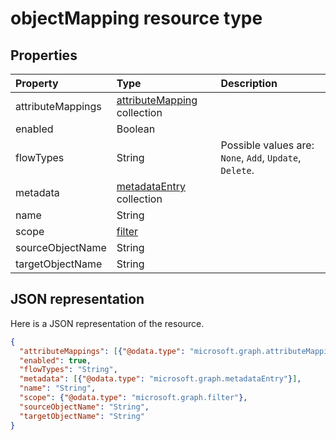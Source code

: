 # objectMapping resource type




## Properties
| Property	   | Type	|Description|
|:---------------|:--------|:----------|
|attributeMappings|[attributeMapping](attributemapping.md) collection||
|enabled|Boolean||
|flowTypes|String| Possible values are: `None`, `Add`, `Update`, `Delete`.|
|metadata|[metadataEntry](metadataentry.md) collection||
|name|String||
|scope|[filter](filter.md)||
|sourceObjectName|String||
|targetObjectName|String||

## JSON representation

Here is a JSON representation of the resource.

<!-- {
  "blockType": "resource",
  "optionalProperties": [

  ],
  "@odata.type": "microsoft.graph.objectMapping"
}-->

```json
{
  "attributeMappings": [{"@odata.type": "microsoft.graph.attributeMapping"}],
  "enabled": true,
  "flowTypes": "String",
  "metadata": [{"@odata.type": "microsoft.graph.metadataEntry"}],
  "name": "String",
  "scope": {"@odata.type": "microsoft.graph.filter"},
  "sourceObjectName": "String",
  "targetObjectName": "String"
}

```

<!-- uuid: 8fcb5dbc-d5aa-4681-8e31-b001d5168d79
2015-10-25 14:57:30 UTC -->
<!-- {
  "type": "#page.annotation",
  "description": "objectMapping resource",
  "keywords": "",
  "section": "documentation",
  "tocPath": ""
}-->